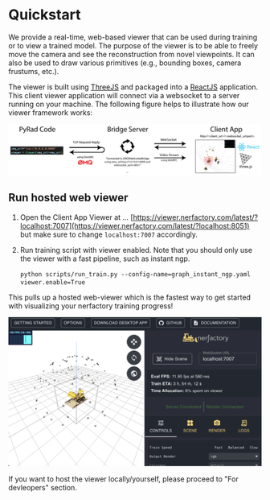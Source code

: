 # Quickstart

We provide a real-time, web-based viewer that can be used during training or to view a trained model. The purpose of the viewer is to be able to freely move the camera and see the reconstruction from novel viewpoints. It can also be used to draw various primitives (e.g., bounding boxes, camera frustums, etc.).

The viewer is built using [ThreeJS](https://threejs.org/) and packaged into a [ReactJS](https://reactjs.org/) application. This client viewer application will connect via a websocket to a server running on your machine. The following figure helps to illustrate how our viewer framework works:

![visualize_dataset](imgs/viewer_figure.png)

## Run hosted web viewer

1. Open the Client App Viewer at ... [https://viewer.nerfactory.com/latest/?localhost:7007](https://viewer.nerfactory.com/latest/?localhost:8051) but make sure to change `localhost:7007` accordingly.

2. Run training script with viewer enabled. Note that you should only use the viewer with a fast pipeline, such as instant ngp.
   ```shell
   python scripts/run_train.py --config-name=graph_instant_ngp.yaml viewer.enable=True
   ```

This pulls up a hosted web-viewer which is the fastest way to get started with visualizing your nerfactory training progress!

![viewer](imgs/bulldozer.png)

If you want to host the viewer locally/yourself, please proceed to "For devleopers" section.
